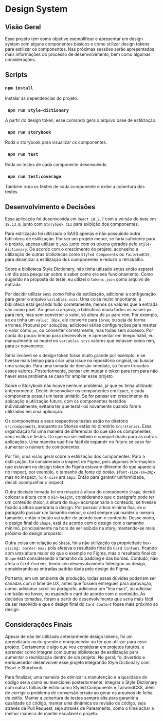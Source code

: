 # Design System

## Visão Geral

Esse projeto tem como objetivo exemplificar e apresentar um design system com alguns componentes básicos e como utilizar design tokens para estilizar os componentes. Nas próximas sessões serão apresentados mais informações do processo de desenvolvimento, bem como algumas considerações.

## Scripts

### `npm install`

Instalar as dependencias do projeto.

### ` npm run style-dictionary`

A partir do design token, esse comando gera o arquivo base de estilização.

### ` npm run storybook`

Roda o storybook para visualizar os componentes.

### ` npm run test`

Roda os testes de cada componente desenvolvido.

### ` npm run test:coverage`

Também roda os testes de cada componente e exibe a cobertura dos testes.

## Desenvolvimento e Decisões

Essa aplicação foi desenvolvida em `React 18.2.7` com a versão do `Node` em `18.13.0`, junto com `Storybook CLI` para exibição dos componentes.

Para estilização foi ultilizado o SASS apenas e não possuindo outra biblioteca de estilização. Por ser um projeto menor, se faria suficiente para o projeto, apenas utilizar o `SASS` junto com os tokens gerados pelo `style-dictionary`. De acordo com o crescimento do projeto, aconselho a utilização de outras bibliotecas como `Styled Components` ou `TailwindCSS`, para dinamizar a estilização dos componentes e reduzir o retrabalho.

Sobre a biblioteca Style Dictionary, não tinha utilzado antes então separei um dia para pesquisar sobre e saber como era seu funcionamento. Como sugerido na proposta do teste, eu utlizei o `tokens.json` como arquivo de entrada.

Por decidir utilizar `SASS` como folha de estilização, adicionei a configuração para gerar o arquivo `variables.scss`. Uma coisa muito importante, a biblioteca está gerando tudo corretamente, menos os valores que a entrada são como pixel. Ao gerar o arquivo, a biblioteca muda todos os values `px` para rem, mas sem converter o valor, só altera de `px` para rem. Por exemplo, se eu tinha um `value: 16px`, ele converte para `16rem`, ou seja de forma erronea. Procurei por soluções, adicionei várias configurações para manter o valor como `px`, ou converter corretamente, mas todas sem sucesso. Por conta do pouco tempo para desenvolver, e apresentar em tempo hábil, eu manualmente só mudei no `variables.scss` valores que estavam como rem, para `px` novamente.

Seria inviável se o design token fosse muito grande por exemplo, e se tivesse mais tempo para criar uma issue no repositório original, ou buscar uma solução. Para uma tomada de decisão imediata, só foram trocados esses valores. Posteriormente, pensar em mudar o token para rem para não haver esse problema se caso for ampliar esse projeto.

Sobre o Storybook não houve nenhum problema, já que eu tinha utilizado anteriormente. Decidi desenvolver os componentes em `React`, e cada componente possui um teste unitário. Se for pensar em crescimento da aplicação e utilização futura, com os componentes testados individualmente, evitaria ter que testá-los novamente quando forem utilizados em uma aplicação.

Os componentes e seus respectivos testes estão no diretório `src/components`, enquanto as Stories estão no diretório `src/stories`. Essa organização foi uma maneira de diferenciar do que são os componentes, seus estilos e testes. Do que vai ser exibido e compartilhado para as outras aplicações. Uma maneira que fica fácil de expandir no futuro se caso for aumentar o número de componentes.

Por fim, uma visão geral sobre a estilização dos componentes. Para a estilização, foi considerado o inspect do Figma, pois algumas informações que estavam no design token do Figma estavam diferente do que aparecia no inspect, por exemplo, o tamanho da fonte do botão. `$font-size-sm=20px` mas no inspect, `font-size` era `16px`. Então para garantir uniformidade, decidi acompanhar o inspect.

Outra decisão tomada foi em relação à altura do componente `Shape`, decidi colocar a altura com o `min-height`, considerando que o parágrafo pode ter um conteúdo maior, a altura do `Shape` acompanharia o conteúdo, se tivesse fixado a altura quebraria o design. Por possuir altura mínima fixa, se o parágrafo possuir um tamanho menor, o card sempre vai manter o mesmo tamanho, então o botão vai subir de acordo com o conteúdo. Desse modo, o design final do `Shape`, está de acordo com o design com o tamanho mínimo, principalmente na hora de ser exibida na story, mantendo-se mais próximo do design proposto.

Outra coisa em relação ao `Shape`, foi a não utilização da propriedade `box-sizing: border-box;` pois afetava o resultado final do `Card Content`, ficando com uma altura maior do que o exemplo no Figma, mas o resultado final do `Shape` está considerando o tamanho do padding e das bordas. Contudo, não afeta o `Card Content`, tendo seu desenvolvimento fidedigno ao design, considerando as entradas padrão dada pelo design do Figma.

Portanto, em um ambiente de produção, todas essas dúvidas poderiam ser sanadas com o time de UX, antes que fossem entregues para aprovação, como: adicionar scroll no parágrafo, adicionar um "leia mais", ou adicioar um balão no hover, ou espandir o card de acordo com o conteúdo. As decisões tomadas, foram a partir do desenvolvimento que seria mais fácil de ser resolvido e que o design final do `Card Content` fosse mais próximo ao design.

## Considerações Finais

Apesar de não ter utilizado anteriormente design tokens, foi um aprendizado muito grande e enriquecedor ao ter que utilizar para esse projeto. Certamente é algo que vou considerar em projetos futuros, e aprender como integrar com outras bibliotecas de estilização para aumentar a reutilização dentro de um projeto. No geral, foi divertido e enriquecedor desenvolver esse projeto integrando Style Dictionary com React e Storybook.

Para finalizar, uma maneira de otimizar a manutenção e a qualidade do código seria como eu mencionei posteriormente, integrar o Style Dictionary com outras folhas de estilo como Styled Components e TailwindCSS, além de corrigir o problema de conversão errada ao gerar os arquivos de folha de estilo. Manter a cobertura de testes sempre alta para garantir a qualidade do código, manter uma dinâmica de revisão de código, seja através de Pull Request, seja através de Pareamento, como o time achar a melhor maneira de manter escalável o projeto.